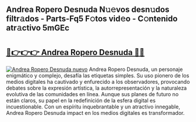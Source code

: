 ## Andrea Ropero Desnuda N𝚞𝚎vos desn𝚞dos filtr𝚊dos - Parts-Fq5 F𝚘tos vid𝚎o - C𝚘ntenido atr𝚊ctivo 5mGEc

# <h2><a href="http://mbb866.tromn.icu/?c=Andrea+Ropero+Desnuda">🔗👉👉👉 Andrea Ropero Desnuda 🔗🔗</a></h2>

[![Andrea Ropero Desnuda nuevo](https://i.imgur.com/pEAQMta.gif)](http://mbb866.tromn.icu/?c=Andrea+Ropero+Desnuda)
Andrea Ropero Desnuda, un personaje enigmático y complejo, desafía las etiquetas simples. Su uso pionero de los medios digitales ha cautivado y enfurecido a los observadores, provocando debates sobre la expresión artística, la autorrepresentación y la naturaleza evolutiva de las comunidades en línea. Aunque sus planes de futuro no están claros, su papel en la redefinición de la esfera digital es incuestionable. Con un espíritu inquebrantable y un atractivo innegable, Andrea Ropero Desnuda impact en los medios digitales es transformador.
